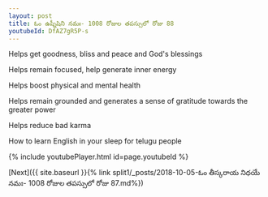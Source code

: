 ```yaml
---
layout: post
title: ఓం ఉష్నీషిని నమః- 1008 రోజుల తపస్సులో రోజు 88
youtubeId: DfAZ7gR5P-s
---
```

 
 
Helps get goodness, bliss and peace and God's blessings
 
Helps remain focused, help generate inner energy 
 
Helps boost physical and mental health 
 
Helps remain grounded and generates a sense of gratitude towards the greater power 
 
Helps reduce bad karma
 
How to learn English in your sleep for telugu people
 
 
 
 


{% include youtubePlayer.html id=page.youtubeId %}
 
[Next]({{ site.baseurl }}{% link split1/_posts/2018-10-05-ఓం తీస్కరాయ నిధయే నమః- 1008 రోజుల తపస్సులో రోజు 87.md%})
 
